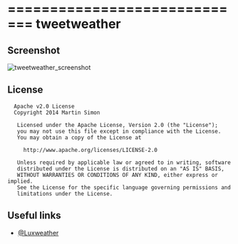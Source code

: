 =============================
tweetweather
=============================

## Screenshot

<img src="https://raw.github.com/c0ding/WDCiNFO/master/doc/screenshot.png" alt="tweetweather_screenshot" title="tweetweather_screenshot">

## License

```
  Apache v2.0 License
  Copyright 2014 Martin Simon

   Licensed under the Apache License, Version 2.0 (the "License");
   you may not use this file except in compliance with the License.
   You may obtain a copy of the License at

     http://www.apache.org/licenses/LICENSE-2.0

   Unless required by applicable law or agreed to in writing, software
   distributed under the License is distributed on an "AS IS" BASIS,
   WITHOUT WARRANTIES OR CONDITIONS OF ANY KIND, either express or implied.
   See the License for the specific language governing permissions and
   limitations under the License.

```

## Useful links

* [@Luxweather](https://twitter.com/LuxWeather)
